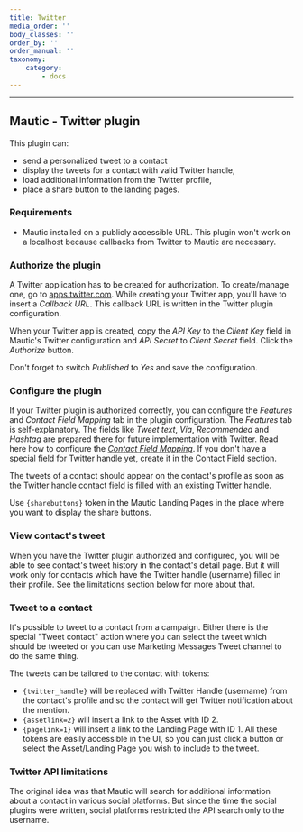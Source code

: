```yaml
---
title: Twitter
media_order: ''
body_classes: ''
order_by: ''
order_manual: ''
taxonomy:
    category:
        - docs
---
```


-------------------

## Mautic - Twitter plugin

This plugin can:

- send a personalized tweet to a contact
- display the tweets for a contact with valid Twitter handle,
- load additional information from the Twitter profile,
- place a share button to the landing pages.

### Requirements

- Mautic installed on a publicly accessible URL. This plugin won't work on a localhost because callbacks from Twitter to Mautic are necessary.

### Authorize the plugin

A Twitter application has to be created for authorization. To create/manage one, go to [apps.twitter.com][twitter]. While creating your Twitter app, you'll have to insert a *Callback URL*. This callback URL is written in the Twitter plugin configuration.

When your Twitter app is created, copy the *API Key* to the *Client Key* field in Mautic's Twitter configuration and *API Secret* to *Client Secret* field. Click the *Authorize* button. 

Don't forget to switch *Published* to *Yes* and save the configuration.

### Configure the plugin

If your Twitter plugin is authorized correctly, you can configure the *Features* and *Contact Field Mapping* tab in the plugin configuration. The *Features* tab is self-explanatory. The fields like *Tweet text*, *Via*, *Recommended* and *Hashtag* are prepared there for future implementation with Twitter. Read here how to configure the *[Contact Field Mapping][field-mapping]*. If you don't have a special field for Twitter handle yet, create it in the Contact Field section.

The tweets of a contact should appear on the contact's profile as soon as the Twitter handle contact field is filled with an existing Twitter handle.

Use `{sharebuttons}` token in the Mautic Landing Pages in the place where you want to display the share buttons.

### View contact's tweet

When you have the Twitter plugin authorized and configured, you will be able to see contact's tweet history in the contact's detail page. But it will work only for contacts which have the Twitter handle (username) filled in their profile. See the limitations section below for more about that.

### Tweet to a contact

It's possible to tweet to a contact from a campaign. Either there is the special "Tweet contact" action where you can select the tweet which should be tweeted or you can use Marketing Messages Tweet channel to do the same thing.

The tweets can be tailored to the contact with tokens:
- `{twitter_handle}` will be replaced with Twitter Handle (username) from the contact's profile and so the contact will get Twitter notification about the mention.
- `{assetlink=2}` will insert a link to the Asset with ID 2.
- `{pagelink=1}` will insert a link to the Landing Page with ID 1.
All these tokens are easily accessible in the UI, so you can just click a button or select the Asset/Landing Page you wish to include to the tweet.

### Twitter API limitations

The original idea was that Mautic will search for additional information about a contact in various social platforms. But since the time the social plugins were written, social platforms restricted the API search only to the username.

[twitter]: <https://apps.twitter.com/>
[field-mapping]: </plugins/plugin-resources/field-mapping>